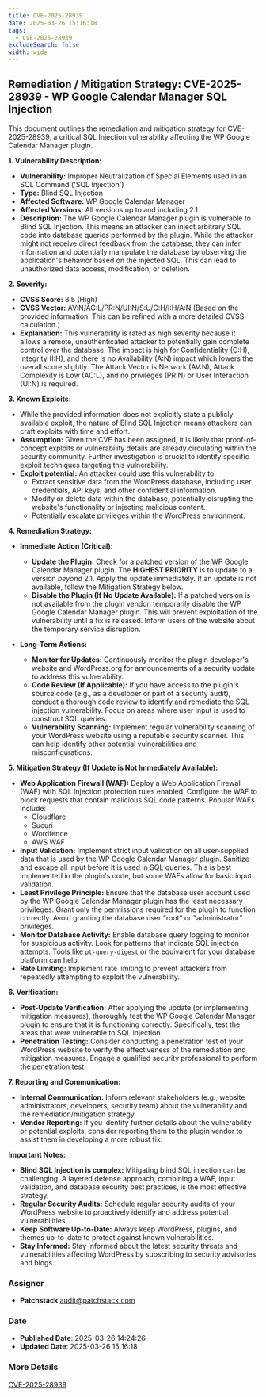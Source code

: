 ```yaml
---
title: CVE-2025-28939
date: 2025-03-26 15:16:18
tags:
  - CVE-2025-28939
excludeSearch: false
width: wide
---
```


## Remediation / Mitigation Strategy: CVE-2025-28939 - WP Google Calendar Manager SQL Injection

This document outlines the remediation and mitigation strategy for CVE-2025-28939, a critical SQL Injection vulnerability affecting the WP Google Calendar Manager plugin.

**1. Vulnerability Description:**

*   **Vulnerability:** Improper Neutralization of Special Elements used in an SQL Command ('SQL Injection')
*   **Type:** Blind SQL Injection
*   **Affected Software:** WP Google Calendar Manager
*   **Affected Versions:** All versions up to and including 2.1
*   **Description:**  The WP Google Calendar Manager plugin is vulnerable to Blind SQL Injection. This means an attacker can inject arbitrary SQL code into database queries performed by the plugin. While the attacker might not receive direct feedback from the database, they can infer information and potentially manipulate the database by observing the application's behavior based on the injected SQL.  This can lead to unauthorized data access, modification, or deletion.

**2. Severity:**

*   **CVSS Score:** 8.5 (High)
*   **CVSS Vector:**  AV:N/AC:L/PR:N/UI:N/S:U/C:H/I:H/A:N (Based on the provided information. This can be refined with a more detailed CVSS calculation.)
*   **Explanation:** This vulnerability is rated as high severity because it allows a remote, unauthenticated attacker to potentially gain complete control over the database.  The impact is high for Confidentiality (C:H), Integrity (I:H), and there is no Availability (A:N) impact which lowers the overall score slightly. The Attack Vector is Network (AV:N), Attack Complexity is Low (AC:L), and no privileges (PR:N) or User Interaction (UI:N) is required.

**3. Known Exploits:**

*   While the provided information does not explicitly state a publicly available exploit, the nature of Blind SQL Injection means attackers can craft exploits with time and effort.
*   **Assumption:** Given the CVE has been assigned, it is likely that proof-of-concept exploits or vulnerability details are already circulating within the security community.  Further investigation is crucial to identify specific exploit techniques targeting this vulnerability.
*   **Exploit potential:**  An attacker could use this vulnerability to:
    *   Extract sensitive data from the WordPress database, including user credentials, API keys, and other confidential information.
    *   Modify or delete data within the database, potentially disrupting the website's functionality or injecting malicious content.
    *   Potentially escalate privileges within the WordPress environment.

**4. Remediation Strategy:**

*   **Immediate Action (Critical):**
    *   **Update the Plugin:** Check for a patched version of the WP Google Calendar Manager plugin. The **HIGHEST PRIORITY** is to update to a version *beyond* 2.1.  Apply the update immediately. If an update is not available, follow the Mitigation Strategy below.
    *   **Disable the Plugin (If No Update Available):** If a patched version is not available from the plugin vendor, temporarily disable the WP Google Calendar Manager plugin. This will prevent exploitation of the vulnerability until a fix is released.  Inform users of the website about the temporary service disruption.

*   **Long-Term Actions:**
    *   **Monitor for Updates:** Continuously monitor the plugin developer's website and WordPress.org for announcements of a security update to address this vulnerability.
    *   **Code Review (If Applicable):** If you have access to the plugin's source code (e.g., as a developer or part of a security audit), conduct a thorough code review to identify and remediate the SQL injection vulnerability. Focus on areas where user input is used to construct SQL queries.
    *   **Vulnerability Scanning:** Implement regular vulnerability scanning of your WordPress website using a reputable security scanner.  This can help identify other potential vulnerabilities and misconfigurations.

**5. Mitigation Strategy (If Update is Not Immediately Available):**

*   **Web Application Firewall (WAF):** Deploy a Web Application Firewall (WAF) with SQL Injection protection rules enabled.  Configure the WAF to block requests that contain malicious SQL code patterns. Popular WAFs include:
    *   Cloudflare
    *   Sucuri
    *   Wordfence
    *   AWS WAF
*   **Input Validation:** Implement strict input validation on all user-supplied data that is used by the WP Google Calendar Manager plugin.  Sanitize and escape all input before it is used in SQL queries.  This is best implemented in the plugin's code, but some WAFs allow for basic input validation.
*   **Least Privilege Principle:**  Ensure that the database user account used by the WP Google Calendar Manager plugin has the least necessary privileges.  Grant only the permissions required for the plugin to function correctly.  Avoid granting the database user "root" or "administrator" privileges.
*   **Monitor Database Activity:**  Enable database query logging to monitor for suspicious activity.  Look for patterns that indicate SQL injection attempts. Tools like `pt-query-digest` or the equivalent for your database platform can help.
*   **Rate Limiting:** Implement rate limiting to prevent attackers from repeatedly attempting to exploit the vulnerability.

**6. Verification:**

*   **Post-Update Verification:** After applying the update (or implementing mitigation measures), thoroughly test the WP Google Calendar Manager plugin to ensure that it is functioning correctly.  Specifically, test the areas that were vulnerable to SQL injection.
*   **Penetration Testing:** Consider conducting a penetration test of your WordPress website to verify the effectiveness of the remediation and mitigation measures.  Engage a qualified security professional to perform the penetration test.

**7. Reporting and Communication:**

*   **Internal Communication:**  Inform relevant stakeholders (e.g., website administrators, developers, security team) about the vulnerability and the remediation/mitigation strategy.
*   **Vendor Reporting:** If you identify further details about the vulnerability or potential exploits, consider reporting them to the plugin vendor to assist them in developing a more robust fix.

**Important Notes:**

*   **Blind SQL Injection is complex:** Mitigating blind SQL injection can be challenging. A layered defense approach, combining a WAF, input validation, and database security best practices, is the most effective strategy.
*   **Regular Security Audits:**  Schedule regular security audits of your WordPress website to proactively identify and address potential vulnerabilities.
*   **Keep Software Up-to-Date:**  Always keep WordPress, plugins, and themes up-to-date to protect against known vulnerabilities.
*   **Stay Informed:**  Stay informed about the latest security threats and vulnerabilities affecting WordPress by subscribing to security advisories and blogs.

### Assigner
- **Patchstack** <audit@patchstack.com>

### Date
- **Published Date**: 2025-03-26 14:24:26
- **Updated Date**: 2025-03-26 15:16:18

### More Details
[CVE-2025-28939](https://www.cvedetails.com/cve/CVE-2025-28939)